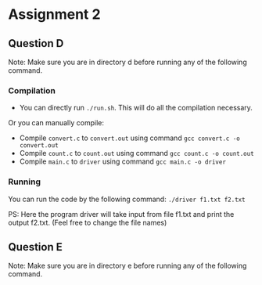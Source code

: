 # Assignment 2

## Question D
Note: Make sure you are in directory d before running any of the following command.

### Compilation
- You can directly run ```./run.sh```. This will do all the compilation necessary.

Or you can manually compile:

- Compile ```convert.c``` to ```convert.out``` using command ```gcc convert.c -o convert.out```
- Compile ```count.c``` to ```count.out``` using command ```gcc count.c -o count.out```
- Compile ```main.c``` to ```driver``` using command ```gcc main.c -o driver```

### Running
You can run the code by the following command: ```./driver f1.txt f2.txt```

PS: Here the program driver will take input from file f1.txt and print the output f2.txt. (Feel free to change the file names)

## Question E
Note: Make sure you are in directory e before running any of the following command.